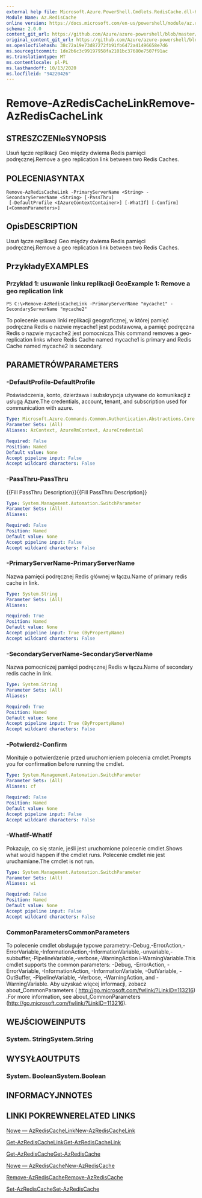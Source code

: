 ```yaml
---
external help file: Microsoft.Azure.PowerShell.Cmdlets.RedisCache.dll-Help.xml
Module Name: Az.RedisCache
online version: https://docs.microsoft.com/en-us/powershell/module/az.rediscache/remove-azrediscachelink
schema: 2.0.0
content_git_url: https://github.com/Azure/azure-powershell/blob/master/src/RedisCache/RedisCache/help/Remove-AzRedisCacheLink.md
original_content_git_url: https://github.com/Azure/azure-powershell/blob/master/src/RedisCache/RedisCache/help/Remove-AzRedisCacheLink.md
ms.openlocfilehash: 38c72a19e73d87272fb91fb6472a41496658e7d6
ms.sourcegitcommit: 1de2b6c3c99197958fa2101bc37680e7507f91ac
ms.translationtype: MT
ms.contentlocale: pl-PL
ms.lasthandoff: 10/13/2020
ms.locfileid: "94220426"
---
```

# <span data-ttu-id="b4c4a-101">Remove-AzRedisCacheLink</span><span class="sxs-lookup"><span data-stu-id="b4c4a-101">Remove-AzRedisCacheLink</span></span>

## <span data-ttu-id="b4c4a-102">STRESZCZENIe</span><span class="sxs-lookup"><span data-stu-id="b4c4a-102">SYNOPSIS</span></span>
<span data-ttu-id="b4c4a-103">Usuń łącze replikacji Geo między dwiema Redis pamięci podręcznej.</span><span class="sxs-lookup"><span data-stu-id="b4c4a-103">Remove a geo replication link between two Redis Caches.</span></span>

## <span data-ttu-id="b4c4a-104">POLECENIA</span><span class="sxs-lookup"><span data-stu-id="b4c4a-104">SYNTAX</span></span>

```
Remove-AzRedisCacheLink -PrimaryServerName <String> -SecondaryServerName <String> [-PassThru]
 [-DefaultProfile <IAzureContextContainer>] [-WhatIf] [-Confirm] [<CommonParameters>]
```

## <span data-ttu-id="b4c4a-105">Opis</span><span class="sxs-lookup"><span data-stu-id="b4c4a-105">DESCRIPTION</span></span>
<span data-ttu-id="b4c4a-106">Usuń łącze replikacji Geo między dwiema Redis pamięci podręcznej.</span><span class="sxs-lookup"><span data-stu-id="b4c4a-106">Remove a geo replication link between two Redis Caches.</span></span>

## <span data-ttu-id="b4c4a-107">Przykłady</span><span class="sxs-lookup"><span data-stu-id="b4c4a-107">EXAMPLES</span></span>

### <span data-ttu-id="b4c4a-108">Przykład 1: usuwanie linku replikacji Geo</span><span class="sxs-lookup"><span data-stu-id="b4c4a-108">Example 1: Remove a geo replication link</span></span>
```
PS C:\>Remove-AzRedisCacheLink -PrimaryServerName "mycache1" -SecondaryServerName "mycache2"
```

<span data-ttu-id="b4c4a-109">To polecenie usuwa linki replikacji geograficznej, w której pamięć podręczna Redis o nazwie mycache1 jest podstawowa, a pamięć podręczna Redis o nazwie mycache2 jest pomocnicza.</span><span class="sxs-lookup"><span data-stu-id="b4c4a-109">This command removes a geo-replication links where Redis Cache named mycache1 is primary and Redis Cache named mycache2 is secondary.</span></span>

## <span data-ttu-id="b4c4a-110">PARAMETRÓW</span><span class="sxs-lookup"><span data-stu-id="b4c4a-110">PARAMETERS</span></span>

### <span data-ttu-id="b4c4a-111">-DefaultProfile</span><span class="sxs-lookup"><span data-stu-id="b4c4a-111">-DefaultProfile</span></span>
<span data-ttu-id="b4c4a-112">Poświadczenia, konto, dzierżawa i subskrypcja używane do komunikacji z usługą Azure.</span><span class="sxs-lookup"><span data-stu-id="b4c4a-112">The credentials, account, tenant, and subscription used for communication with azure.</span></span>

```yaml
Type: Microsoft.Azure.Commands.Common.Authentication.Abstractions.Core.IAzureContextContainer
Parameter Sets: (All)
Aliases: AzContext, AzureRmContext, AzureCredential

Required: False
Position: Named
Default value: None
Accept pipeline input: False
Accept wildcard characters: False
```

### <span data-ttu-id="b4c4a-113">-PassThru</span><span class="sxs-lookup"><span data-stu-id="b4c4a-113">-PassThru</span></span>
<span data-ttu-id="b4c4a-114">{{Fill PassThru Description}}</span><span class="sxs-lookup"><span data-stu-id="b4c4a-114">{{Fill PassThru Description}}</span></span>

```yaml
Type: System.Management.Automation.SwitchParameter
Parameter Sets: (All)
Aliases:

Required: False
Position: Named
Default value: None
Accept pipeline input: False
Accept wildcard characters: False
```

### <span data-ttu-id="b4c4a-115">-PrimaryServerName</span><span class="sxs-lookup"><span data-stu-id="b4c4a-115">-PrimaryServerName</span></span>
<span data-ttu-id="b4c4a-116">Nazwa pamięci podręcznej Redis głównej w łączu.</span><span class="sxs-lookup"><span data-stu-id="b4c4a-116">Name of primary redis cache in link.</span></span>

```yaml
Type: System.String
Parameter Sets: (All)
Aliases:

Required: True
Position: Named
Default value: None
Accept pipeline input: True (ByPropertyName)
Accept wildcard characters: False
```

### <span data-ttu-id="b4c4a-117">-SecondaryServerName</span><span class="sxs-lookup"><span data-stu-id="b4c4a-117">-SecondaryServerName</span></span>
<span data-ttu-id="b4c4a-118">Nazwa pomocniczej pamięci podręcznej Redis w łączu.</span><span class="sxs-lookup"><span data-stu-id="b4c4a-118">Name of secondary redis cache in link.</span></span>

```yaml
Type: System.String
Parameter Sets: (All)
Aliases:

Required: True
Position: Named
Default value: None
Accept pipeline input: True (ByPropertyName)
Accept wildcard characters: False
```

### <span data-ttu-id="b4c4a-119">-Potwierdź</span><span class="sxs-lookup"><span data-stu-id="b4c4a-119">-Confirm</span></span>
<span data-ttu-id="b4c4a-120">Monituje o potwierdzenie przed uruchomieniem polecenia cmdlet.</span><span class="sxs-lookup"><span data-stu-id="b4c4a-120">Prompts you for confirmation before running the cmdlet.</span></span>

```yaml
Type: System.Management.Automation.SwitchParameter
Parameter Sets: (All)
Aliases: cf

Required: False
Position: Named
Default value: None
Accept pipeline input: False
Accept wildcard characters: False
```

### <span data-ttu-id="b4c4a-121">-WhatIf</span><span class="sxs-lookup"><span data-stu-id="b4c4a-121">-WhatIf</span></span>
<span data-ttu-id="b4c4a-122">Pokazuje, co się stanie, jeśli jest uruchomione polecenie cmdlet.</span><span class="sxs-lookup"><span data-stu-id="b4c4a-122">Shows what would happen if the cmdlet runs.</span></span>
<span data-ttu-id="b4c4a-123">Polecenie cmdlet nie jest uruchamiane.</span><span class="sxs-lookup"><span data-stu-id="b4c4a-123">The cmdlet is not run.</span></span>

```yaml
Type: System.Management.Automation.SwitchParameter
Parameter Sets: (All)
Aliases: wi

Required: False
Position: Named
Default value: None
Accept pipeline input: False
Accept wildcard characters: False
```

### <span data-ttu-id="b4c4a-124">CommonParameters</span><span class="sxs-lookup"><span data-stu-id="b4c4a-124">CommonParameters</span></span>
<span data-ttu-id="b4c4a-125">To polecenie cmdlet obsługuje typowe parametry:-Debug,-ErrorAction,-ErrorVariable,-InformationAction,-InformationVariable,-unvariable,-subbuffer,-PipelineVariable,-verbose,-WarningAction i-WarningVariable.</span><span class="sxs-lookup"><span data-stu-id="b4c4a-125">This cmdlet supports the common parameters: -Debug, -ErrorAction, -ErrorVariable, -InformationAction, -InformationVariable, -OutVariable, -OutBuffer, -PipelineVariable, -Verbose, -WarningAction, and -WarningVariable.</span></span> <span data-ttu-id="b4c4a-126">Aby uzyskać więcej informacji, zobacz about_CommonParameters ( http://go.microsoft.com/fwlink/?LinkID=113216) .</span><span class="sxs-lookup"><span data-stu-id="b4c4a-126">For more information, see about_CommonParameters (http://go.microsoft.com/fwlink/?LinkID=113216).</span></span>

## <span data-ttu-id="b4c4a-127">WEJŚCIOWE</span><span class="sxs-lookup"><span data-stu-id="b4c4a-127">INPUTS</span></span>

### <span data-ttu-id="b4c4a-128">System. String</span><span class="sxs-lookup"><span data-stu-id="b4c4a-128">System.String</span></span>

## <span data-ttu-id="b4c4a-129">WYSYŁA</span><span class="sxs-lookup"><span data-stu-id="b4c4a-129">OUTPUTS</span></span>

### <span data-ttu-id="b4c4a-130">System. Boolean</span><span class="sxs-lookup"><span data-stu-id="b4c4a-130">System.Boolean</span></span>

## <span data-ttu-id="b4c4a-131">INFORMACYJN</span><span class="sxs-lookup"><span data-stu-id="b4c4a-131">NOTES</span></span>

## <span data-ttu-id="b4c4a-132">LINKI POKREWNE</span><span class="sxs-lookup"><span data-stu-id="b4c4a-132">RELATED LINKS</span></span>

[<span data-ttu-id="b4c4a-133">Nowe — AzRedisCacheLink</span><span class="sxs-lookup"><span data-stu-id="b4c4a-133">New-AzRedisCacheLink</span></span>](./New-AzRedisCacheLink.md)

[<span data-ttu-id="b4c4a-134">Get-AzRedisCacheLink</span><span class="sxs-lookup"><span data-stu-id="b4c4a-134">Get-AzRedisCacheLink</span></span>](./Get-AzRedisCacheLink.md)

[<span data-ttu-id="b4c4a-135">Get-AzRedisCache</span><span class="sxs-lookup"><span data-stu-id="b4c4a-135">Get-AzRedisCache</span></span>](./Get-AzRedisCache.md)

[<span data-ttu-id="b4c4a-136">Nowe — AzRedisCache</span><span class="sxs-lookup"><span data-stu-id="b4c4a-136">New-AzRedisCache</span></span>](./New-AzRedisCache.md)

[<span data-ttu-id="b4c4a-137">Remove-AzRedisCache</span><span class="sxs-lookup"><span data-stu-id="b4c4a-137">Remove-AzRedisCache</span></span>](./Remove-AzRedisCache.md)

[<span data-ttu-id="b4c4a-138">Set-AzRedisCache</span><span class="sxs-lookup"><span data-stu-id="b4c4a-138">Set-AzRedisCache</span></span>](./Set-AzRedisCache.md)